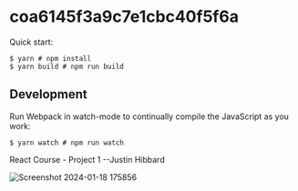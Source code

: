 # coa6145f3a9c7e1cbc40f5f6a

Quick start:

```
$ yarn # npm install
$ yarn build # npm run build
````

## Development

Run Webpack in watch-mode to continually compile the JavaScript as you work:

```
$ yarn watch # npm run watch
```

React Course - Project 1
--Justin Hibbard

![Screenshot 2024-01-18 175856](https://github.com/justinhibb97/react-course-project1/assets/34048736/e7ec7df3-6867-4f9c-94ce-546957cd3616)
